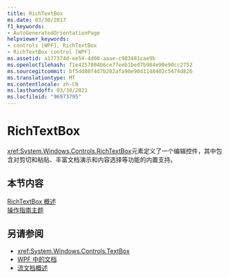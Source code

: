```yaml
---
title: RichTextBox
ms.date: 03/30/2017
f1_keywords:
- AutoGeneratedOrientationPage
helpviewer_keywords:
- controls [WPF], RichTextBox
- RichTextBox control [WPF]
ms.assetid: a177374d-ee54-4d00-aaae-c983481cae9b
ms.openlocfilehash: f1e4257804b6ce77eeb1bed7b984e90e90cc2752
ms.sourcegitcommit: bf5dd80f4d7b202afa90e90d1148402c5474d826
ms.translationtype: MT
ms.contentlocale: zh-CN
ms.lasthandoff: 03/30/2021
ms.locfileid: "96973795"
---
```

# <a name="richtextbox"></a>RichTextBox
<xref:System.Windows.Controls.RichTextBox>元素定义了一个编辑控件，其中包含对剪切和粘贴、丰富文档演示和内容选择等功能的内置支持。  
  
## <a name="in-this-section"></a>本节内容  
 [RichTextBox 概述](richtextbox-overview.md)  
 [操作指南主题](richtextbox-how-to-topics.md)  
  
## <a name="see-also"></a>另请参阅

- <xref:System.Windows.Controls.TextBox>
- [WPF 中的文档](../advanced/documents-in-wpf.md)
- [流文档概述](../advanced/flow-document-overview.md)
